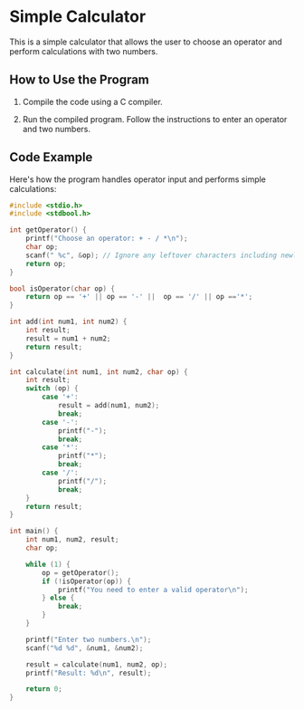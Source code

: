 # Simple Calculator

This is a simple calculator that allows the user to choose an operator and perform calculations with two numbers.

## How to Use the Program

1. Compile the code using a C compiler.

2. Run the compiled program. Follow the instructions to enter an operator and two numbers.

## Code Example

Here's how the program handles operator input and performs simple calculations:

```c
#include <stdio.h>
#include <stdbool.h>

int getOperator() {
    printf("Choose an operator: + - / *\n");
    char op;
    scanf(" %c", &op); // Ignore any leftover characters including newline
    return op;
}

bool isOperator(char op) {
    return op == '+' || op == '-' ||  op == '/' || op =='*';
}

int add(int num1, int num2) {
    int result;
    result = num1 + num2;
    return result;
}

int calculate(int num1, int num2, char op) {
    int result;
    switch (op) {
        case '+':
            result = add(num1, num2);
            break;
        case '-':
            printf("-");
            break;
        case '*':
            printf("*");
            break;
        case '/':
            printf("/");
            break;
    }
    return result;
}

int main() {
    int num1, num2, result;
    char op;

    while (1) {
        op = getOperator();
        if (!isOperator(op)) {
            printf("You need to enter a valid operator\n");
        } else {
            break;
        }
    }

    printf("Enter two numbers.\n");
    scanf("%d %d", &num1, &num2);

    result = calculate(num1, num2, op);
    printf("Result: %d\n", result);

    return 0;
}

